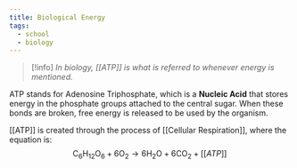```yaml
---
title: Biological Energy
tags:
  - school
  - biology
---
```


>[!info]
> *In biology, [[ATP]] is what is referred to whenever energy is mentioned.*

ATP stands for Adenosine Triphosphate, which is a **Nucleic Acid** that stores energy in the phosphate groups attached to the central sugar. When these bonds are broken, free energy is released to be used by the organism. 

[[ATP]] is created through the process of [[Cellular Respiration]], where the equation is:
$$
\mathrm{C}_{6}^{}\mathrm{H}_{12}^{}\mathrm{O}_{6}^{} + 6\mathrm{O}_{2}^{} \to 6\mathrm{H}_{2}^{}\mathrm{O}_{}^{} + 6\mathrm{C}_{}^{}\mathrm{O}_{2}^{} + [[ATP]]
$$


